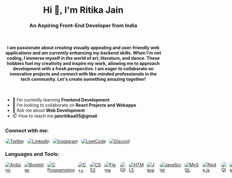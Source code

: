 <h1 align="center">Hi 👋, I'm Ritika Jain</h1>
<h3 align="center">An Aspiring Front-End Developer from India</h3>

<br>
<h4 align="center">I am passionate about creating visually appealing and user-friendly web applications and am currently enhancing my backend skills. When I'm not coding, I immerse myself in the world of art, literature, and dance. These hobbies fuel my creativity and inspire my work, allowing me to approach development with a fresh perspective. I am eager to collaborate on innovative projects and connect with like-minded professionals in the tech community. Let's create something amazing together!</h4>

<br>

- 🌱 I’m currently learning **Frontend Development**
- 👯 I’m looking to collaborate on **React Projects and Webapps**
- 💬 Ask me about **Web Development**
- 📫 How to reach me **jainritikaa05@gmail**

<h3 align="left">Connect with me:</h3>
<div style="display: flex; justify-content: flex-start;">
  <a href="https://twitter.com/jainritikaa05" target="blank" style="margin-right: 10px;">
    <img src="https://img.icons8.com/color/48/000000/twitter.png" alt="Twitter" style="border-radius: 8px;"/>
  </a>
  <a href="https://linkedin.com/in/jainritikaa" target="blank" style="margin-right: 10px;">
    <img src="https://img.icons8.com/color/48/000000/linkedin.png" alt="LinkedIn" style="border-radius: 8px;"/>
  </a>
  <a href="https://instagram.com/jainritikaaa" target="blank" style="margin-right: 10px;">
    <img src="https://img.icons8.com/color/48/000000/instagram-new.png" alt="Instagram" style="border-radius: 8px;"/>
  </a>
  <a href="https://www.leetcode.com/jainritikaaa" target="blank" style="margin-right: 10px;">
    <img src="https://img.icons8.com/color/48/000000/leetcode.png" alt="LeetCode" style="border-radius: 8px;"/>
  </a>
  <a href="https://discord.gg/ritika0487" target="blank" style="margin-right: 10px;">
    <img src="https://img.icons8.com/color/48/000000/discord-new-logo.png" alt="Discord" style="border-radius: 8px;"/>
  </a>
</div>

<h3 align="left">Languages and Tools:</h3>
<div style="display: flex; justify-content: flex-start;">
  <a href="https://www.arduino.cc/" target="_blank" rel="noreferrer" style="margin-right: 10px;">
    <img src="https://img.icons8.com/color/48/000000/arduino.png" alt="Arduino" style="border-radius: 8px;"/>
  </a>
  <a href="https://getbootstrap.com" target="_blank" rel="noreferrer" style="margin-right: 10px;">
    <img src="https://img.icons8.com/color/48/000000/bootstrap.png" alt="Bootstrap" style="border-radius: 8px;"/>
  </a>
  <a href="https://www.cprogramming.com/" target="_blank" rel="noreferrer" style="margin-right: 10px;">
    <img src="https://img.icons8.com/color/48/000000/c-programming.png" alt="C Programming" style="border-radius: 8px;"/>
  </a>
  <a href="https://www.w3schools.com/cpp/" target="_blank" rel="noreferrer" style="margin-right: 10px;">
    <img src="https://img.icons8.com/color/48/000000/c-plus-plus-logo.png" alt="C++" style="border-radius: 8px;"/>
  </a>
  <a href="https://www.w3schools.com/css/" target="_blank" rel="noreferrer" style="margin-right: 10px;">
    <img src="https://img.icons8.com/color/48/000000/css3.png" alt="CSS3" style="border-radius: 8px;"/>
  </a>
  <a href="https://www.figma.com/" target="_blank" rel="noreferrer" style="margin-right: 10px;">
    <img src="https://img.icons8.com/color/48/000000/figma.png" alt="Figma" style="border-radius: 8px;"/>
  </a>
  <a href="https://git-scm.com/" target="_blank" rel="noreferrer" style="margin-right: 10px;">
    <img src="https://img.icons8.com/color/48/000000/git.png" alt="Git" style="border-radius: 8px;"/>
  </a>
  <a href="https://www.w3.org/html/" target="_blank" rel="noreferrer" style="margin-right: 10px;">
    <img src="https://img.icons8.com/color/48/000000/html-5.png" alt="HTML5" style="border-radius: 8px;"/>
  </a>
  <a href="https://www.java.com" target="_blank" rel="noreferrer" style="margin-right: 10px;">
    <img src="https://img.icons8.com/color/48/000000/java-coffee-cup-logo.png" alt="Java" style="border-radius: 8px;"/>
  </a>
  <a href="https://developer.mozilla.org/en-US/docs/Web/JavaScript" target="_blank" rel="noreferrer" style="margin-right: 10px;">
    <img src="https://img.icons8.com/color/48/000000/javascript.png" alt="JavaScript" style="border-radius: 8px;"/>
  </a>
  <a href="https://www.mysql.com/" target="_blank" rel="noreferrer" style="margin-right: 10px;">
    <img src="https://img.icons8.com/color/48/000000/mysql.png" alt="MySQL" style="border-radius: 8px;"/>
  </a>
  <a href="https://nodejs.org" target="_blank" rel="noreferrer" style="margin-right: 10px;">
    <img src="https://img.icons8.com/color/48/000000/nodejs.png" alt="Node.js" style="border-radius: 8px;"/>
  </a>
  <a href="https://www.qt.io/" target="_blank" rel="noreferrer" style="margin-right: 10px;">
    <img src="https://img.icons8.com/color/48/000000/qt.png" alt="Qt" style="border-radius: 8px;"/>
  </a>
  <a href="https://reactjs.org/" target="_blank" rel="noreferrer" style="margin-right: 10px;">
    <img src="https://img.icons8.com/color/48/000000/react-native.png" alt="React" style="border-radius: 8px;"/>
  </a>
</div>
